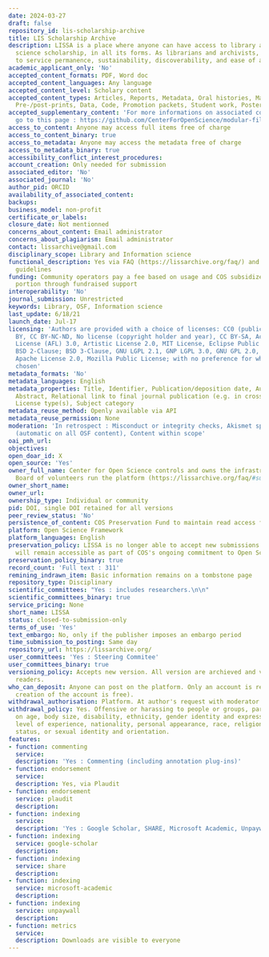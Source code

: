 ```yaml
---
date: 2024-03-27
draft: false
repository_id: lis-scholarship-archive
title: LIS Scholarship Archive
description: LISSA is a place where anyone can have access to library and information
  science scholarship, in all its forms. As librarians and archivists, we are committed
  to service permanence, sustainability, discoverability, and ease of access and use.
academic_applicant_only: 'No'
accepted_content_formats: PDF, Word doc
accepted_content_languages: Any language
accepted_content_level: Scholary content
accepted_content_types: Articles, Reports, Metadata, Oral histories, Manuscripts,
  Pre-/post-prints, Data, Code, Promotion packets, Student work, Posters, Book Chapters
accepted_supplementary_content: 'For more informations on associated content you can
  go to this page : https://github.com/CenterForOpenScience/modular-file-renderer/blob/develop/supportedextensions.md'
access_to_content: Anyone may access full items free of charge
access_to_content_binary: true
access_to_metadata: Anyone may access the metadata free of charge
access_to_metadata_binary: true
accessibility_conflict_interest_procedures:
account_creation: Only needed for submission
associated_editor: 'No'
associated_journal: 'No'
author_pid: ORCID
availability_of_associated_content:
backups:
business_model: non-profit
certificate_or_labels:
closure_date: Not mentionned
concerns_about_content: Email administrator
concerns_about_plagiarism: Email administrator
contact: lissarchive@gmail.com
disciplinary_scope: Library and Information science
functional_description: Yes via FAQ (https://lissarchive.org/faq/) and submission
  guidelines
funding: Community operators pay a fee based on usage and COS subsidizes the other
  portion through fundraised support
interoperability: 'No'
journal_submission: Unrestricted
keywords: Library, OSF, Information science
last_update: 6/18/21
launch_date: Jul-17
licensing: 'Authors are provided with a choice of licenses: CC0 (public domain), CC
  BY, CC BY-NC-ND, No license (copyright holder and year), CC BY-SA, Academic Free
  License (AFL) 3.0, Artistic License 2.0, MIT License, Eclipse Public License 1.0,
  BSD 2-Clause; BSD 3-Clause, GNU LGPL 2.1, GNP LGPL 3.0, GNU GPL 2.0, GNU GPL 3.0,
  Apache License 2.0, Mozilla Public License; with no preference for which license
  chosen'
metadata_formats: 'No'
metadata_languages: English
metadata_properties: Title, Identifier, Publication/deposition date, Author name(s),
  Abstract, Relational link to final journal publication (e.g. in crossref metadata),
  License type(s), Subject category
metadata_reuse_method: Openly available via API
metadata_reuse_permission: None
moderation: 'In retrospect : Misconduct or integrity checks, Akismet spam filtering
  (automatic on all OSF content), Content within scope'
oai_pmh_url:
objectives:
open_doar_id: X
open_source: 'Yes'
owner_full_name: Center for Open Science controls and owns the infrastructure; Steering
  Board of volunteers run the platform (https://lissarchive.org/faq/#support-lissa)
owner_short_name:
owner_url:
ownership_type: Individual or community
pid: DOI, single DOI retained for all versions
peer_review_status: 'No'
persistence_of_content: COS Preservation Fund to maintain read access for 50+ years
platform: Open Science Framework
platform_languages: English
preservation_policy: LISSA is no longer able to accept new submissions. Existing content
  will remain accessible as part of COS's ongoing commitment to Open Science.
preservation_policy_binary: true
record_count: 'Full text : 311'
remining_indrawn_item: Basic information remains on a tombstone page
repository_type: Disciplinary
scientific_committees: "Yes : includes researchers.\n\n"
scientific_committees_binary: true
service_pricing: None
short_name: LISSA
status: closed-to-submission-only
terms_of_use: 'Yes'
text_embargo: No, only if the publisher imposes an embargo period
time_submission_to_posting: Same day
repository_url: https://lissarchive.org/
user_committees: 'Yes : Steering Commitee'
user_committees_binary: true
versioning_policy: Accepts new version. All version are archieved and visible for
  readers.
who_can_deposit: Anyone can post on the platform. Only an account is required ( The
  creation of the account is free).
withdrawal_authorisation: Platform. At author's request with moderator approval
withdrawal_policy: Yes. Offensive or harassing to people or groups, particularly based
  on age, body size, disability, ethnicity, gender identity and expression, language,
  level of experience, nationality, personal appearance, race, religion, socioeconomic
  status, or sexual identity and orientation.
features:
- function: commenting
  service:
  description: 'Yes : Commenting (including annotation plug-ins)'
- function: endorsement
  service:
  description: Yes, via Plaudit
- function: endorsement
  service: plaudit
  description:
- function: indexing
  service:
  description: 'Yes : Google Scholar, SHARE, Microsoft Academic, Unpaywall'
- function: indexing
  service: google-scholar
  description:
- function: indexing
  service: share
  description:
- function: indexing
  service: microsoft-academic
  description:
- function: indexing
  service: unpaywall
  description:
- function: metrics
  service:
  description: Downloads are visible to everyone
---
```




